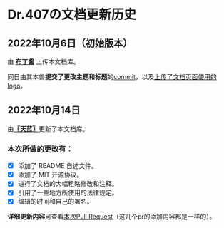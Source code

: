 # Dr.407の文档更新历史

## 2022年10月6日（初始版本）

由 [**布丁酱**](https://github.com/BuDingOwO) 上传本文档库。

同日由其本兽**提交了更改主题和标题**的[commit](https://github.com/BuDingOwO/Vercel-Dr407-MKDocs/commit/6e4db96b09e7130dc16fcd4d7a6f411782b8ee66)，以及[上传了文档页面使用的logo](https://github.com/BuDingOwO/Vercel-Dr407-MKDocs/commit/a7aec02f88f7b899bfe44855cf7c5bfa8c501418)。

## 2022年10月14日

由[**〖天蓝〗**](https://github.com/MetallicAllex)更新了本文档库。

### 本次所做的更改有：

- [x] 添加了 README 自述文件。
- [x] 添加了 MIT 开源协议。
- [x] 进行了文档的大幅粗略修改和注释。
- [x] 引用了一些地方所使用的法律规定。
- [x] 编辑的时间和自己的署名。

**详细更新内容**可查看[本次Pull Request](https://github.com/BuDingOwO/Vercel-Dr407-MKDocs/pull/3)（这几个pr的添加内容都是一样的）。
